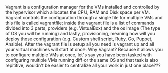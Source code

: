 Vagrant is a configuration manager for the VMs installed and controlled by the hypervisor which allocates the CPU, RAM and Disk space per VM. Vagrant controls the configuration through a single file for multiple VMs and this file is called vagrantfile; inside the vagrant file is a list of commands divided into 3 parts, providers (e.g. VirtualBox) and the os image (The type of OS you will be running) and lastly, provisioning, meaning how will you deploy those configuration (e.g. Custom shell script, Ruby, Go, Puppet, Ansible). After the vagrant file is setup all you need is vagrant up and all your virtual machines will start at once. Why Vagrant? Because it allows you to configure multiple VMs at once, let's say you have been tasked with configuring multiple VMs running diff or the same OS and that task is also repititive, wouldn't be easier to centralize all your work in just one place???
